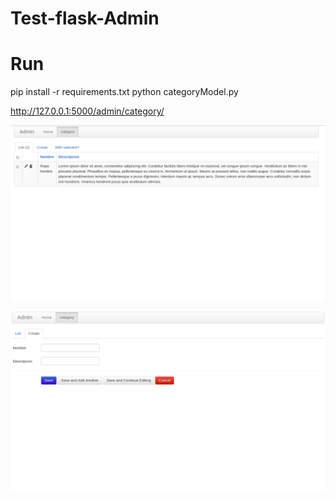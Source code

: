 # Test-flask-Admin

# Run

pip install -r requirements.txt
python categoryModel.py

http://127.0.0.1:5000/admin/category/


![primera_imagen](/pantalla1.png)

![segunda_imagen](/panta2.png)

